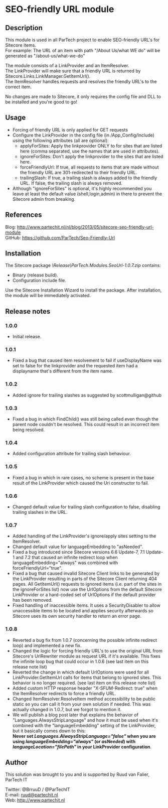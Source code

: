 # SEO-friendly URL module

## Description

This module is used in all ParTech project to enable SEO-friendly URL's for Sitecore items.  
For example: The URL of an item with path "/About Us/what WE do" will be generated as "/about-us/what-we-do"  

The module consists of a LinkProvider and an ItemResolver.  
The LinkProvider will make sure that a friendly URL is returned by Sitecore.Links.LinkManager.GetItemUrl().  
The ItemResolver handles requests and resolves the friendly URL's to the correct item.  

No changes are made to Sitecore, it only requires the config file and DLL to be installed and you're good to go!


## Usage
- Forcing of friendly URL is only applied for GET requests
- Configure the LinkProvider in the config file (in /App_Config/Include) using the following attributes (all are optional):
	- applyForSites: Apply the linkprovider ONLY to for sites that are listed here (comma separated, use the names that are used in <site name=""> attributes).
	- ignoreForSites: Don't apply the linkprovider to the sites that are listed here.
	- forceFriendlyUrl: If true, all requests to items that are made without the friendly URL are 301-redirected to their friendly URL.
	- trailingSlash: If true, a trailing slash is always added to the friendly URL. If false, the trailing slash is always removed.
- Although "ignoreForSites" is optional, it's highly recommended you leave at least the default value (shell,login,admin) in there to prevent the Sitecore admin from breaking.


## References
Blog: http://www.partechit.nl/nl/blog/2013/05/sitecore-seo-friendly-url-module  
GitHub: https://github.com/ParTech/Seo-Friendly-Url


## Installation
The Sitecore package *\Release\ParTech.Modules.SeoUrl-1.0.7.zip* contains:
- Binary (release build).
- Configuration include file.

Use the Sitecore Installation Wizard to install the package.
After installation, the module will be immediately activated.


## Release notes
### 1.0.0
- Initial release.

### 1.0.1
- Fixed a bug that caused item resolvement to fail if useDisplayName was set to false for the linkprovider and the requested item had a displayname that's different from the item name.

### 1.0.2
- Added ignore for trailing slashes as suggested by scottmulligan@github

### 1.0.3
- Fixed a bug in which FindChild() was still being called even though the parent node couldn't be resolved. This could result in an incorrect item being resolved.

### 1.0.4
- Added configuration attribute for trailing slash behaviour.

### 1.0.5
- Fixed a bug in which in rare cases, no scheme is present in the base result of the LinkProvider which caused the Uri constructor to fail.

### 1.0.6
- Changed default value for trailing slash configuration to false, disabling trailing slashes in the URL.

### 1.0.7
- Added handling of the LinkProvider's ignore/apply sites setting to the ItemResolver.
- Changed default value for languageEmbedding to "asNeeded".
- Fixed a bug introduced since Sitecore versions 6.6 Update-7, 7.1 Update-1 and 7.2 that caused an infinite redirect loop when languageEmbedding="always" was combined with forceFriendlyUrl="true".
- Fixed a bug that caused invalid Sitecore Client links to be generated by the LinkProvider resulting in parts of the Sitecore Client returning 404 pages. All GetItemUrl() requests to ignored items (i.e. part of the sites in the ignoreForSites list) now use the UrlOptions from the default Sitecore LinkProvider or a hard-coded set of UrlOptions if the default provider has been removed.
- Fixed handling of inaccessible items. It uses a SecurityDisabler to allow unaccessible items to be located and applies security afterwards so Sitecore uses its own security handler to return an error page.

### 1.0.8
- Reverted a bug fix from 1.0.7 (concerning the possible infinite redirect loop) and implemented a new fix.
- Changed the logic for forcing friendly URL's to use the original URL from Sitecore's UrlRewriter module as request URL if it's available. This fixes the infinite loop bug that could occur in 1.0.6 (see last item on this release note list)
- Reverted the change in which default UrlOptions were used for all LinkProvider.GetItemUrl calls for items that belong to ignored sites. This behavior is no longer required. (see last item on this release note list)
- Added custom HTTP response header "X-SFUM-Redirect: true" when the ItemResolver redirects to force a friendly URL.
- Changed ItemResolver.ResolveItem method accessibility to be public static so you can call it from your own solution if needed. This was actually changed in 1.0.7, but we forgot to mention it.
- We will publish a blog post later that explains the behavior of "Languages.AlwaysStripLanguage" and how it must be used when it's combined with the "languageEmbedding" setting of the LinkProvider, but it basically comes down to this:  
**Never set *Languages.AlwaysStripLanguage="false"* when you are using *languageEmbedding="always"* (or *asNeeded*) with *languageLocation="filePath"* in your LinkProvider configuration**.


## Author
This solution was brought to you and is supported by Ruud van Falier, ParTech IT

Twitter: @BrruuD / @ParTechIT   
E-mail: ruud@partechit.nl   
Web: http://www.partechit.nl